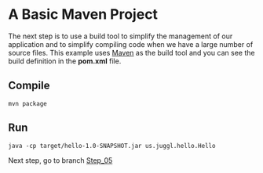 # A Basic Maven Project

The next step is to use a build tool to simplify the management of our application and to simplify compiling code when we have a large number of source files. This example uses [Maven](http://maven.apache.org/) as the build tool and you can see the build definition in the **pom.xml** file.

## Compile
```
mvn package
```

## Run
```
java -cp target/hello-1.0-SNAPSHOT.jar us.juggl.hello.Hello
```

Next step, go to branch [Step_05](https://github.com/JUGGL/Hello/tree/Step_05)
